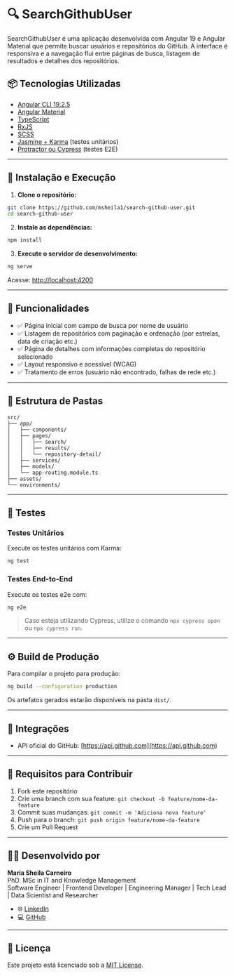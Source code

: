 # 🔍 SearchGithubUser

SearchGithubUser é uma aplicação desenvolvida com Angular 19 e Angular Material que permite buscar usuários e repositórios do GitHub. A interface é responsiva e a navegação flui entre páginas de busca, listagem de resultados e detalhes dos repositórios.

## 📦 Tecnologias Utilizadas

- [Angular CLI 19.2.5](https://github.com/angular/angular-cli)
- [Angular Material](https://material.angular.io/)
- [TypeScript](https://www.typescriptlang.org/)
- [RxJS](https://rxjs.dev/)
- [SCSS](https://sass-lang.com/)
- [Jasmine + Karma](https://karma-runner.github.io/latest/index.html) (testes unitários)
- [Protractor ou Cypress](https://www.cypress.io/) (testes E2E)

---

## 🚀 Instalação e Execução

1. **Clone o repositório:**

```bash
git clone https://github.com/msheila1/search-github-user.git
cd search-github-user
```

2. **Instale as dependências:**

```bash
npm install
```

3. **Execute o servidor de desenvolvimento:**

```bash
ng serve
```

Acesse: [http://localhost:4200](http://localhost:4200)

---

## 🧭 Funcionalidades

- ✅ Página inicial com campo de busca por nome de usuário
- ✅ Listagem de repositórios com paginação e ordenação (por estrelas, data de criação etc.)
- ✅ Página de detalhes com informações completas do repositório selecionado
- ✅ Layout responsivo e acessível (WCAG)
- ✅ Tratamento de erros (usuário não encontrado, falhas de rede etc.)

---

## 📁 Estrutura de Pastas

```
src/
├── app/
│   ├── components/
│   ├── pages/
│   │   ├── search/
│   │   ├── results/
│   │   └── repository-detail/
│   ├── services/
│   ├── models/
│   └── app-routing.module.ts
├── assets/
└── environments/
```

---

## 🧪 Testes

### Testes Unitários

Execute os testes unitários com Karma:

```bash
ng test
```

### Testes End-to-End

Execute os testes e2e com:

```bash
ng e2e
```

> Caso esteja utilizando Cypress, utilize o comando `npx cypress open` ou `npx cypress run`.

---

## ⚙️ Build de Produção

Para compilar o projeto para produção:

```bash
ng build --configuration production
```

Os artefatos gerados estarão disponíveis na pasta `dist/`.

---

## 🔗 Integrações

- API oficial do GitHub: [https://api.github.com](https://api.github.com)

---

## 📌 Requisitos para Contribuir

1. Fork este repositório
2. Crie uma branch com sua feature: `git checkout -b feature/nome-da-feature`
3. Commit suas mudanças: `git commit -m 'Adiciona nova feature'`
4. Push para o branch: `git push origin feature/nome-da-feature`
5. Crie um Pull Request

---

## 👩‍💻 Desenvolvido por

**Maria Sheila Carneiro**  
PhD. MSc in IT and Knowledge Management  
Software Engineer | Frontend Developer | Engineering Manager | Tech Lead | Data Scientist and Researcher

- 🌐 [LinkedIn](https://www.linkedin.com/in/sheilascarneiro/)  
- 💻 [GitHub](https://github.com/msheila1)

---

## 📃 Licença

Este projeto está licenciado sob a [MIT License](LICENSE).
